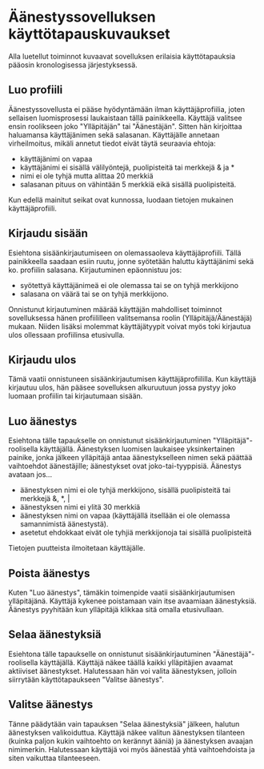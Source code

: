 # Äänestyssovelluksen käyttötapauskuvaukset
Alla luetellut toiminnot kuvaavat sovelluksen erilaisia käyttötapauksia pääosin kronologisessa järjestyksessä.

## Luo profiili
Äänestyssovellusta ei pääse hyödyntämään ilman käyttäjäprofiilia, joten sellaisen luomisprosessi laukaistaan tällä painikkeella. Käyttäjä valitsee ensin roolikseen joko "Ylläpitäjän" tai "Äänestäjän". Sitten hän kirjoittaa haluamansa käyttäjänimen sekä salasanan. Käyttäjälle annetaan virheilmoitus, mikäli annetut tiedot eivät täytä seuraavia ehtoja:

- käyttäjänimi on vapaa
- käyttäjänimi ei sisällä välilyöntejä, puolipisteitä tai merkkejä & ja *
- nimi ei ole tyhjä mutta alittaa 20 merkkiä
- salasanan pituus on vähintään 5 merkkiä eikä sisällä puolipisteitä.

Kun edellä mainitut seikat ovat kunnossa, luodaan tietojen mukainen käyttäjäprofiili.

## Kirjaudu sisään
Esiehtona sisäänkirjautumiseen on olemassaoleva käyttäjäprofiili. Tällä painikkeella saadaan esiin ruutu, jonne syötetään haluttu käyttäjänimi sekä ko. profiilin salasana. Kirjautuminen epäonnistuu jos:

- syötettyä käyttäjänimeä ei ole olemassa tai se on tyhjä merkkijono
- salasana on väärä tai se on tyhjä merkkijono.

Onnistunut kirjautuminen määrää käyttäjän mahdolliset toiminnot sovelluksessa hänen profiililleen valitsemansa roolin (Ylläpitäjä/Äänestäjä) mukaan. Niiden lisäksi molemmat käyttäjätyypit voivat myös toki kirjautua ulos ollessaan profiilinsa etusivulla.

## Kirjaudu ulos
Tämä vaatii onnistuneen sisäänkirjautumisen käyttäjäprofiililla. Kun käyttäjä kirjautuu ulos, hän pääsee sovelluksen alkuruutuun jossa pystyy joko luomaan profiilin tai kirjautumaan sisään.

## Luo äänestys
Esiehtona tälle tapaukselle on onnistunut sisäänkirjautuminen "Ylläpitäjä"-roolisella käyttäjällä. Äänestyksen luomisen laukaisee yksinkertainen painike, jonka jälkeen ylläpitäjä antaa äänestykselleen nimen sekä päättää vaihtoehdot äänestäjille; äänestykset ovat joko-tai-tyyppisiä. Äänestys avataan jos...

- äänestyksen nimi ei ole tyhjä merkkijono, sisällä puolipisteitä tai merkkejä &, *, |
- äänestyksen nimi ei ylitä 30 merkkiä
- äänestyksen nimi on vapaa (käyttäjällä itsellään ei ole olemassa samannimistä äänestystä).
- asetetut ehdokkaat eivät ole tyhjiä merkkijonoja tai sisällä puolipisteitä

Tietojen puutteista ilmoitetaan käyttäjälle.

## Poista äänestys
Kuten "Luo äänestys", tämäkin toimenpide vaatii sisäänkirjautumisen ylläpitäjänä. Käyttäjä kykenee poistamaan vain itse avaamiaan äänestyksiä. Äänestys pyyhitään kun ylläpitäjä klikkaa sitä omalla etusivullaan.

## Selaa äänestyksiä
Esiehtona tälle tapaukselle on onnistunut sisäänkirjautuminen "Äänestäjä"-roolisella käyttäjällä. Käyttäjä näkee täällä kaikki ylläpitäjien avaamat aktiiviset äänestykset. Halutessaan hän voi valita äänestyksen, jolloin siirrytään käyttötapaukseen "Valitse äänestys".

## Valitse äänestys
Tänne päädytään vain tapauksen "Selaa äänestyksiä" jälkeen, halutun äänestyksen valikoiduttua. Käyttäjä näkee valitun äänestyksen tilanteen (kuinka paljon kukin vaihtoehto on kerännyt ääniä) ja äänestyksen avaajan nimimerkin. Halutessaan käyttäjä voi myös äänestää yhtä vaihtoehdoista ja siten vaikuttaa tilanteeseen.